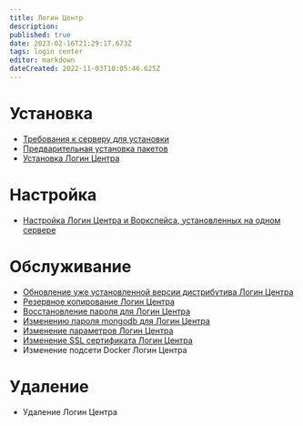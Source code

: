 ```yaml
---
title: Логин Центр
description: 
published: true
date: 2023-02-16T21:29:17.673Z
tags: login center
editor: markdown
dateCreated: 2022-11-03T10:05:46.625Z
---
```


# Установка
- [Требования к серверу для установки](/ru/login-center/requirments)
- [Предварительная установка пакетов](/ru/login-center/installPackages)
- [Установка Логин Центра](/ru/login-center/cleanInstallationLc)

# Настройка
- [Настройка Логин Центра и Воркспейса, установленных на одном сервере](/ru/workspace/config/configurarionLcWorkspace)

# Обслуживание
- [Обновление уже установленной версии дистрибутива Логин Центра](/ru/login-center/upgrade)
- [Резервное копирование Логин Центра](/ru/login-center/reservLC)
- [Восстановление пароля для Логин Центра](/login-center/forgotPassword)
- [Изменению пароля mongodb для Логин Центра](/login-center/changeMongoPass)
- [Изменение параметров Логин Центра](/login-center/changeLCParams)
- [Изменение SSL сертификата Логин Центра](/login-center/updateLoginCenterSsl)
- Изменение подсети Docker Логин Центра
# Удаление
 - Удаление Логин Центра